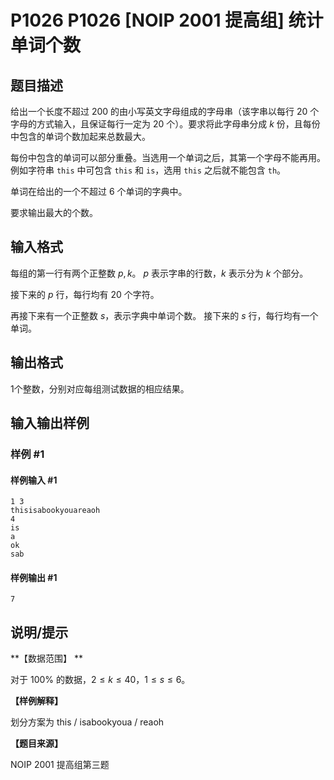 # P1026 P1026 [NOIP 2001 提高组] 统计单词个数

## 题目描述

给出一个长度不超过 $200$ 的由小写英文字母组成的字母串（该字串以每行 $20$ 个字母的方式输入，且保证每行一定为 $20$ 个）。要求将此字母串分成
 $k$ 份，且每份中包含的单词个数加起来总数最大。  

每份中包含的单词可以部分重叠。当选用一个单词之后，其第一个字母不能再用。例如字符串 `this` 中可包含 `this` 和 `is`，选用 `this` 之后就不能包含
 `th`。

单词在给出的一个不超过 $6$ 个单词的字典中。

要求输出最大的个数。

## 输入格式

每组的第一行有两个正整数 $p,k$。
$p$ 表示字串的行数，$k$ 表示分为 $k$ 个部分。

接下来的 $p$ 行，每行均有 $20$ 个字符。

再接下来有一个正整数 $s$，表示字典中单词个数。
接下来的 $s$ 行，每行均有一个单词。

## 输出格式

$1$个整数，分别对应每组测试数据的相应结果。

## 输入输出样例

### 样例 #1

#### 样例输入 #1

```
1 3
thisisabookyouareaoh
4
is
a
ok
sab
```

#### 样例输出 #1

```
7
```

## 说明/提示

**【数据范围】 **

对于 $100\%$ 的数据，$2 \le k \le 40$，$1 \le s \le 6$。

**【样例解释】**

划分方案为 this / isabookyoua / reaoh

**【题目来源】**

NOIP 2001 提高组第三题
